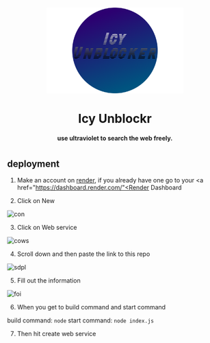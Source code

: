 <p align="center"><img src="/static/img/logo.png" height="200">
</p>

<h1 align="center">Icy Unblockr</h1>

<h4 align="center">use ultraviolet to search the web freely.</h3>

<p align="center">
</p>
<h1></h1>
<h2>deployment</h2>

1. Make an account on <a href="https://render.com/">render</a>, if you already have one go to your <a href="https://dashboard.render.com/"<Render Dashboard</a>

3. Click on New

![con](https://github.com/IcyonGit/DM-Unbl0cker/assets/100136502/a0b53937-4e30-4a4c-ab5f-5686f3ea2bef)

3. Click on Web service

![cows](https://github.com/IcyonGit/DM-Unbl0cker/assets/100136502/fc555448-d726-44dc-a988-9fcdd8083ef2)

4. Scroll down and then paste the link to this repo

![sdpl](https://github.com/IcyonGit/DM-Unbl0cker/assets/100136502/99cb1e09-b454-4d2b-b449-7a76f9862310)

5. Fill out the information

![foi](https://github.com/IcyonGit/DM-Unbl0cker/assets/100136502/06fa81a1-4c18-4f4e-9345-2644d13c9e0e)

6. When you get to build command and start command

build command: `node`
start command: `node index.js`

7. Then hit create web service
